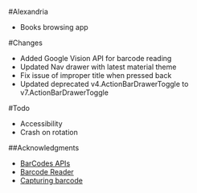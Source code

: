 #Alexandria
- Books browsing app


#Changes
- Added Google Vision API for barcode reading
- Updated Nav drawer with latest material theme
- Fix issue of improper title when pressed back
- Updated deprecated v4.ActionBarDrawerToggle to v7.ActionBarDrawerToggle

#Todo
- Accessibility
- Crash on rotation


##Acknowledgments
- [BarCodes APIs](https://search-codelabs.appspot.com/codelabs/bar-codes)
- [Barcode Reader](https://github.com/googlesamples/android-vision/tree/master/visionSamples/barcode-reader)
- [Capturing barcode](http://stackoverflow.com/questions/32021193/how-to-capture-barcode-values-using-the-new-barcode-api-in-google-play-services)